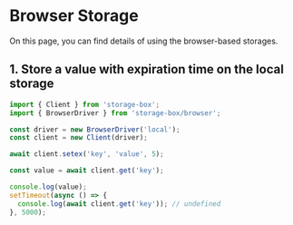 # Browser Storage

On this page, you can find details of using the browser-based storages.

## 1. Store a value with expiration time on the local storage

```typescript
import { Client } from 'storage-box';
import { BrowserDriver } from 'storage-box/browser';

const driver = new BrowserDriver('local');
const client = new Client(driver);

await client.setex('key', 'value', 5);

const value = await client.get('key');

console.log(value);
setTimeout(async () => {
  console.log(await client.get('key')); // undefined
}, 5000);
```
